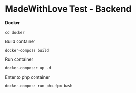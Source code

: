 # MadeWithLove Test - Backend

#### Docker

```
cd docker
```

Build container
```
docker-compose build
```

Run container
```
docker-composer up -d
```

Enter to php container
```
docker-compose run php-fpm bash
```
